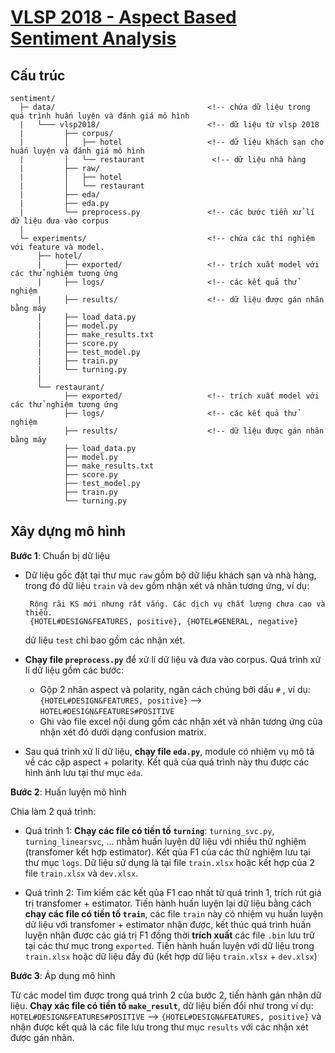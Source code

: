 # [VLSP 2018 - Aspect Based Sentiment Analysis](http://vlsp.org.vn/vlsp2018/eval/sa)

## Cấu trúc

```
sentiment/
  ├─ data/                                  <!-- chứa dữ liệu trong quá trình huấn luyện và đánh giá mô hình 
  |   └─── vlsp2018/                        <!-- dữ liệu từ vlsp 2018
  |         ├── corpus/   
  |         │   ├── hotel                   <!-- dữ liệu khách sạn cho huấn luyện và đánh giá mô hình
  |         │   └── restaurant               <!-- dữ liệu nhà hàng
  |         ├── raw/                        
  |         │   ├── hotel
  |         │   └── restaurant 
  |         ├── eda/
  |         ├── eda.py           
  |         └── preprocess.py               <!-- các bước tiền xử lí dữ liệu đưa vào corpus
  |
  └─ experiments/                           <!-- chứa các thí nghiệm với feature và model.
      ├── hotel/                             
      |     ├── exported/                   <!-- trích xuất model với các thử nghiệm tương ứng
      |     ├── logs/                       <!-- các kết quả thử nghiệm
      |     ├── results/                    <!-- dữ liệu được gán nhãn bằng máy
      |     ├── load_data.py                
      |     ├── model.py                    
      |     ├── make_results.txt                
      |     ├── score.py                    
      |     ├── test_model.py               
      |     ├── train.py                    
      |     └── turning.py                  
      |
      └── restaurant/
            ├── exported/                   <!-- trích xuất model với các thử nghiệm tương ứng
            ├── logs/                       <!-- các kết quả thử nghiệm
            ├── results/                    <!-- dữ liệu được gán nhãn bằng máy 
            ├── load_data.py                
            ├── model.py                    
            ├── make_results.txt                
            ├── score.py                    
            ├── test_model.py               
            ├── train.py                    
            └── turning.py  
```
## Xây dựng mô hình

**Bước 1**: Chuẩn bị dữ liệu

- Dữ liệu gốc đặt tại thư mục `raw` gồm bộ dữ liệu khách sạn và nhà hàng, trong đó dữ liệu `train` và `dev` gồm nhận xét và nhãn tương ứng, ví dụ:
   ```
    Rộng rãi KS mới nhưng rất vắng. Các dịch vụ chất lượng chưa cao và thiếu.
    {HOTEL#DESIGN&FEATURES, positive}, {HOTEL#GENERAL, negative}
   ```
   dữ liệu `test` chỉ bao gồm các nhận xét.

- **Chạy file `preprocess.py`** để xử lí dữ liệu và đưa vào corpus. Quá trình xử lí dữ liệu gồm các bước:
   
   - Gộp 2 nhãn aspect và polarity, ngăn cách chúng bởi dấu `#`
  , ví dụ: `{HOTEL#DESIGN&FEATURES, positive}` --> `HOTEL#DESIGN&FEATURES#POSITIVE`
  - Ghi vào file excel nội dung gồm các nhận xét và nhãn tương ứng của nhận xét đó dưới dạng confusion matrix.
 - Sau quá trình xử lí dữ liệu, **chạy file `eda.py`**, module có nhiệm vụ mô tả về các cặp aspect + polarity. Kết quả của quá trình này thu được các hình ảnh lưu tại thư mục `eda`.

**Bước 2**: Huấn luyện mô hình

Chia làm 2 quá trình:
- Quá trình 1: **Chạy các file có tiền tố `turning`**: `turning_svc.py`, `turning_linearsvc`, ... nhằm huấn luyện dữ liệu với nhiều thử nghiệm (transfomer kết hợp estimator). Kết qủa F1 của các thử nghiệm lưu tại thư mục `logs`. Dữ liệu sử dụng là tại file `train.xlsx` hoặc kết hợp của 2 file `train.xlsx` và `dev.xlsx`. 

- Quá trình 2: Tìm kiếm các kết qủa F1 cao nhất từ quá trình 1, trích rút giá trị transfomer + estimator. Tiến hành huấn luyện lại dữ liệu bằng cách **chạy các file có tiền tố `train`**, các file `train` này có nhiệm vụ huấn luyện dữ liệu với transfomer + estimator nhận được, kết thúc quá trình huấn luyện nhận được các giá trị F1 đồng thời **trích xuất** các file `.bin` lưu trữ tại các thư mục trong `exported`. Tiến hành huấn luyện với dữ liệu trong `train.xlsx` hoặc dữ liệu đầy đủ (kết hợp dữ liệu `train.xlsx` + `dev.xlsx`)

**Bước 3**: Áp dụng mô hình

Từ các model tìm được trong quá trình 2 của bước 2, tiến hành gán nhãn dữ liệu. **Chạy xác file có tiền tố `make_result`**, dữ liệu biến đổi như trong ví dụ: `HOTEL#DESIGN&FEATURES#POSITIVE` --> `{HOTEL#DESIGN&FEATURES, positive}` và nhận được kết quả là các file lưu trong thư mục `results` với các nhận xét được gán nhãn.
